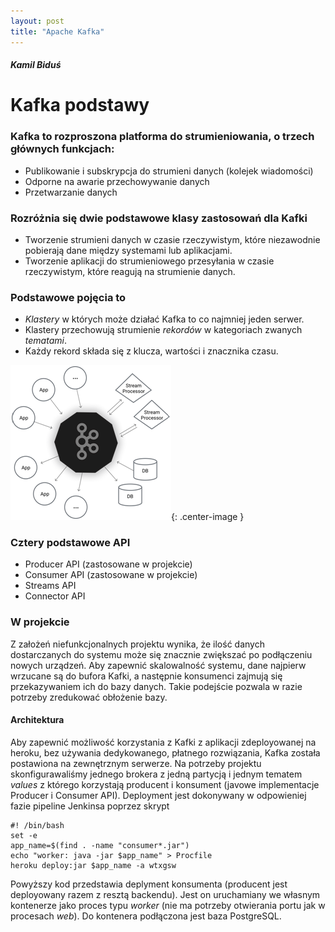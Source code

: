```yaml
---
layout: post
title: "Apache Kafka"
---
```

##### Kamil Biduś
# Kafka podstawy 

### Kafka to rozproszona platforma do strumieniowania, o trzech głównych funkcjach:
* 	Publikowanie i subskrypcja do strumieni danych (kolejek wiadomości)
*	Odporne na awarie przechowywanie danych
*	Przetwarzanie danych

### Rozróżnia się dwie podstawowe klasy zastosowań dla Kafki
*	Tworzenie strumieni danych w czasie rzeczywistym, które niezawodnie pobierają dane między systemami lub aplikacjami.
*	Tworzenie aplikacji do strumieniowego przesyłania w czasie rzeczywistym, które reagują na strumienie danych.

### Podstawowe pojęcia to
*	_Klastery_ w których może działać Kafka to co najmniej jeden serwer.
*	Klastery przechowują strumienie _rekordów_ w kategoriach zwanych _tematami_.
*	Każdy rekord składa się z klucza, wartości i znacznika czasu.

![Schemat kafki](https://github.com/kamdibus/PIK/blob/gh-pages/img/kafka.png?raw=true "Struktura kafki"){: .center-image }

### Cztery podstawowe API
*	Producer API (zastosowane w projekcie)
*	Consumer API (zastosowane w projekcie)
*	Streams API
*	Connector API

### W projekcie
Z założeń niefunkcjonalnych projektu wynika, że ilość danych dostarczanych do systemu może się znacznie zwiększać po podłączeniu nowych urządzeń. Aby zapewnić skalowalność systemu, dane najpierw wrzucane są do bufora Kafki, a następnie konsumenci zajmują się przekazywaniem ich do bazy danych. Takie podejście pozwala w razie potrzeby zredukować obłożenie bazy.

#### Architektura
Aby zapewnić możliwość korzystania z Kafki z aplikacji zdeployowanej na heroku, bez używania dedykowanego, płatnego rozwiązania, Kafka została postawiona na zewnętrznym serwerze.
Na potrzeby projektu skonfigurawaliśmy jednego brokera z jedną partycją i jednym tematem _values_ z którego korzystają producent i konsument (javowe implementacje Producer i Consumer API).
Deployment jest dokonywany w odpowieniej fazie pipeline Jenkinsa poprzez skrypt
```
#! /bin/bash
set -e
app_name=$(find . -name "consumer*.jar")
echo "worker: java -jar $app_name" > Procfile
heroku deploy:jar $app_name -a wtxgsw
```
Powyższy kod przedstawia deplyment konsumenta (producent jest deployowany razem z resztą backendu). Jest on uruchamiany we własnym kontenerze jako proces typu _worker_ (nie ma potrzeby otwierania portu jak w procesach _web_). Do kontenera podłączona jest baza PostgreSQL.

